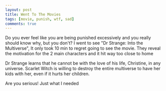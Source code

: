 ```yaml
---
layout: post
title: Went To The Movies
tags: [movie, punish, wtf, sad]
comments: true
---
```

Do you ever feel like you are being punished excessively and you really should know why, but you don't? I went to see "Dr Strange: Into the Multiverse", It only took 10 min to regret going to see the movie. They reveal the motivation for the 2 main characters and it hit way too close to home  

Dr Strange learns that he cannot be with the love of his life, Christine, in any universe.
Scarlet Witch is willing to destroy the entire multiverse to have her kids with her, even if it hurts her children.  

Are you serious! Just what I needed
